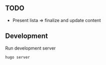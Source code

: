 

## TODO

- Present lista => finalize and update content


## Development

Run development server
```
hugo server
```
